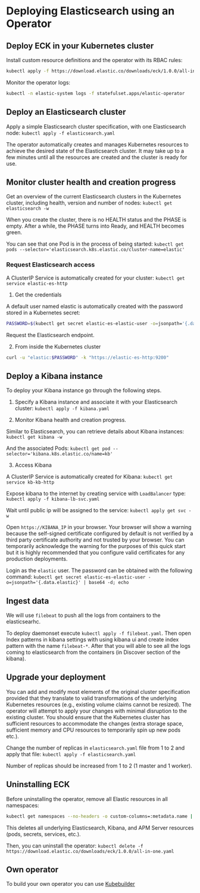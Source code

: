 # Deploying Elasticsearch using an Operator

## Deploy ECK in your Kubernetes cluster

Install custom resource definitions and the operator with its RBAC rules:

```bash
kubectl apply -f https://download.elastic.co/downloads/eck/1.0.0/all-in-one.yaml
```

Monitor the operator logs:

```bash
kubectl -n elastic-system logs -f statefulset.apps/elastic-operator
```

## Deploy an Elasticsearch cluster

Apply a simple Elasticsearch cluster specification, with one Elasticsearch node: `kubectl apply -f elasticsearch.yaml`

The operator automatically creates and manages Kubernetes resources to achieve the desired state of the Elasticsearch cluster. It may take up to a few minutes until all the resources are created and the cluster is ready for use.

## Monitor cluster health and creation progress

Get an overview of the current Elasticsearch clusters in the Kubernetes cluster, including health, version and number of nodes: `kubectl get elasticsearch -w`

When you create the cluster, there is no HEALTH status and the PHASE is empty. After a while, the PHASE turns into Ready, and HEALTH becomes green.

You can see that one Pod is in the process of being started: `kubectl get pods --selector='elasticsearch.k8s.elastic.co/cluster-name=elastic'`

### Request Elasticsearch access

A ClusterIP Service is automatically created for your cluster: `kubectl get service elastic-es-http`

1) Get the credentials

A default user named elastic is automatically created with the password stored in a Kubernetes secret:

```bash
PASSWORD=$(kubectl get secret elastic-es-elastic-user -o=jsonpath='{.data.elastic}' | base64 -d)
```

Request the Elasticsearch endpoint.

2) From inside the Kubernetes cluster

```bash
curl -u "elastic:$PASSWORD" -k "https://elastic-es-http:9200"
```

## Deploy a Kibana instance

To deploy your Kibana instance go through the following steps.

1) Specify a Kibana instance and associate it with your Elasticsearch cluster: `kubectl apply -f kibana.yaml`

2) Monitor Kibana health and creation progress.

Similar to Elasticsearch, you can retrieve details about Kibana instances: `kubectl get kibana -w`

And the associated Pods: `kubectl get pod --selector='kibana.k8s.elastic.co/name=kb'`

3) Access Kibana

A ClusterIP Service is automatically created for Kibana: `kubectl get service kb-kb-http`

Expose kibana to the internet by creating service with `LoadBalancer` type: `kubectl apply -f kibana-lb-svc.yaml`

Wait until public ip will be assigned to the service: `kubectl apply get svc -w`

Open `https://KIBANA_IP` in your browser. Your browser will show a warning because the self-signed certificate configured by default is not verified by a third party certificate authority and not trusted by your browser. You can temporarily acknowledge the warning for the purposes of this quick start but it is highly recommended that you configure valid certificates for any production deployments.

Login as the `elastic` user. The password can be obtained with the following command: `kubectl get secret elastic-es-elastic-user -o=jsonpath='{.data.elastic}' | base64 -d; echo`

## Ingest data

We will use `filebeat` to push all the logs from containers to the elasticsearhc.

To deploy daemonset execute `kubectl apply -f filebeat.yaml`. Then open Index patterns in kibana settings with using kibana ui and create index pattern with the name `filebeat-*`. After that you will able to see all the logs coming to elasticsearch from the containers (in Discover section of the kibana).

## Upgrade your deployment

You can add and modify most elements of the original cluster specification provided that they translate to valid transformations of the underlying Kubernetes resources (e.g., existing volume claims cannot be resized). The operator will attempt to apply your changes with minimal disruption to the existing cluster. You should ensure that the Kubernetes cluster has sufficient resources to accommodate the changes (extra storage space, sufficient memory and CPU resources to temporarily spin up new pods etc.).

Change the number of replicas in `elasticsearch.yaml` file from 1 to 2 and apply that file: `kubectl apply -f elasticsearch.yaml`

Number of replicas should be increased from 1 to 2 (1 master and 1 worker).

## Uninstalling ECK

Before uninstalling the operator, remove all Elastic resources in all namespaces:

```bash
kubectl get namespaces --no-headers -o custom-columns=:metadata.name | xargs -n1 kubectl delete elastic --all -n
```

This deletes all underlying Elasticsearch, Kibana, and APM Server resources (pods, secrets, services, etc.).

Then, you can uninstall the operator: `kubectl delete -f https://download.elastic.co/downloads/eck/1.0.0/all-in-one.yaml`

## Own operator

To build your own operator you can use [Kubebuilder](https://book.kubebuilder.io)
